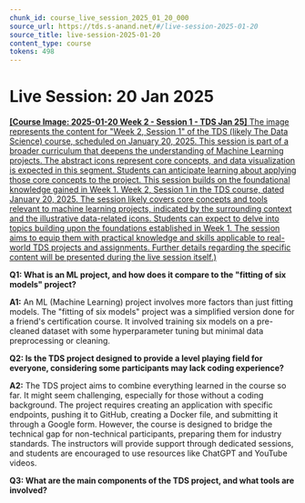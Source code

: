 ```yaml
---
chunk_id: course_live_session_2025_01_20_000
source_url: https://tds.s-anand.net/#/live-session-2025-01-20
source_title: live-session-2025-01-20
content_type: course
tokens: 498
---
```


# Live Session: 20 Jan 2025

[**[Course Image: 2025-01-20 Week 2 - Session 1 - TDS Jan 25]** The image represents the content for "Week 2, Session 1" of the TDS (likely The Data Science) course, scheduled on January 20, 2025. This session is part of a broader curriculum that deepens the understanding of Machine Learning projects. The abstract icons represent core concepts, and data visualization is expected in this segment. Students can anticipate learning about applying those core concepts to the project. This session builds on the foundational knowledge gained in Week 1. Week 2, Session 1 in the TDS course, dated January 20, 2025. The session likely covers core concepts and tools relevant to machine learning projects, indicated by the surrounding context and the illustrative data-related icons. Students can expect to delve into topics building upon the foundations established in Week 1. The session aims to equip them with practical knowledge and skills applicable to real-world TDS projects and assignments. Further details regarding the specific content will be presented during the live session itself.)](https://youtu.be/aJnygTpma7M)

**Q1: What is an ML project, and how does it compare to the "fitting of six models" project?**

**A1:** An ML (Machine Learning) project involves more factors than just fitting models. The "fitting of six models" project was a simplified version done for a friend's certification course. It involved training six models on a pre-cleaned dataset with some hyperparameter tuning but minimal data preprocessing or cleaning.

**Q2: Is the TDS project designed to provide a level playing field for everyone, considering some participants may lack coding experience?**

**A2:** The TDS project aims to combine everything learned in the course so far. It might seem challenging, especially for those without a coding background. The project requires creating an application with specific endpoints, pushing it to GitHub, creating a Docker file, and submitting it through a Google form. However, the course is designed to bridge the technical gap for non-technical participants, preparing them for industry standards. The instructors will provide support through dedicated sessions, and students are encouraged to use resources like ChatGPT and YouTube videos.

**Q3: What are the main components of the TDS project, and what tools are involved?**
